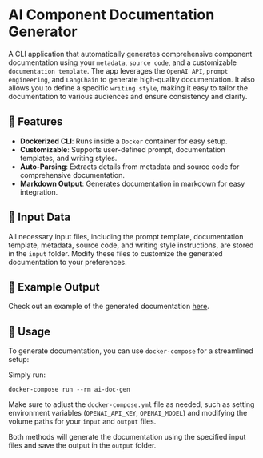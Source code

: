 # AI Component Documentation Generator

A CLI application that automatically generates comprehensive component documentation using your `metadata`, `source code`, and a customizable `documentation template`. The app leverages the `OpenAI API`, `prompt engineering`, and `LangChain` to generate high-quality documentation. It also allows you to define a specific `writing style`, making it easy to tailor the documentation to various audiences and ensure consistency and clarity.

## 🚀 Features

- **Dockerized CLI**: Runs inside a `Docker` container for easy setup.
- **Customizable**: Supports user-defined prompt, documentation templates, and writing styles.
- **Auto-Parsing**: Extracts details from metadata and source code for comprehensive documentation.
- **Markdown Output**: Generates documentation in markdown for easy integration.

## 📁 Input Data

All necessary input files, including the prompt template, documentation template, metadata, source code, and writing style instructions, are stored in the `input` folder. Modify these files to customize the generated documentation to your preferences.

## 📄 Example Output

Check out an example of the generated documentation [here](https://github.com/daniel-dihardja/ai-doc-generator/blob/master/output/).

## 🔧 Usage

To generate documentation, you can use `docker-compose` for a streamlined setup:

Simply run:

```
docker-compose run --rm ai-doc-gen

```

Make sure to adjust the `docker-compose.yml` file as needed, such as setting environment variables (`OPENAI_API_KEY`, `OPENAI_MODEL`) and modifying the volume paths for your `input` and `output` files.

Both methods will generate the documentation using the specified input files and save the output in the `output` folder.
